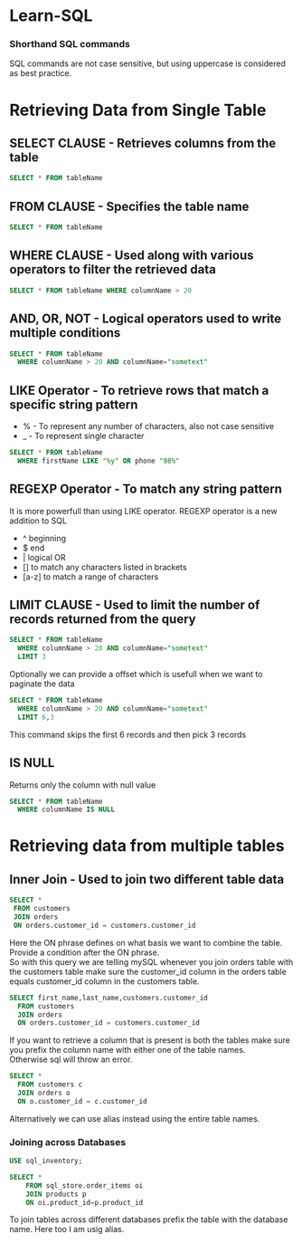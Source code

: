 # Learn-SQL
### Shorthand SQL commands
SQL commands are not case sensitive, but using uppercase is considered as best practice.

# Retrieving Data from Single Table

## SELECT CLAUSE - Retrieves columns from the table
```sql
SELECT * FROM tableName
```

## FROM CLAUSE - Specifies the table name 
```sql
SELECT * FROM tableName
```
## WHERE CLAUSE - Used along with various operators to filter the retrieved data
```sql
SELECT * FROM tableName WHERE columnName > 20
```
## AND, OR, NOT - Logical operators used to write multiple conditions
```sql
SELECT * FROM tableName 
  WHERE columnName > 20 AND columnName="sometext"
``` 
## LIKE Operator - To retrieve rows that match a specific string pattern
* % - To represent any number of characters, also not case sensitive
* _ - To represent single character
```sql
SELECT * FROM tableName 
  WHERE firstName LIKE "%y" OR phone "98%"
```

## REGEXP Operator - To match any string pattern
It is more powerfull than using LIKE operator. REGEXP operator is a new addition to SQL
* ^ beginning
* $ end
* | logical OR
* [] to match any characters listed in brackets
* [a-z] to match a range of characters

## LIMIT CLAUSE - Used to limit the number of records returned from the query
```sql
SELECT * FROM tableName 
  WHERE columnName > 20 AND columnName="sometext"
  LIMIT 3
```
Optionally we can provide a offset which is usefull when we want to paginate the data
```sql
SELECT * FROM tableName 
  WHERE columnName > 20 AND columnName="sometext"
  LIMIT 6,3
```
This command skips the first 6 records and then pick 3 records 

## IS NULL 
Returns only the column with null value
```sql
SELECT * FROM tableName 
  WHERE columnName IS NULL
```

# Retrieving data from multiple tables

## Inner Join - Used to join two different table data
 ```sql
 SELECT * 
  FROM customers 
  JOIN orders
  ON orders.customer_id = customers.customer_id
 ```
 Here the ON phrase defines on what basis we want to combine the table. Provide a condition after the ON phrase.  
 So with this query we are telling mySQL whenever you join orders table with the customers table make sure the customer_id column in the orders table equals customer_id column in the customers table.
 
  ```sql
 SELECT first_name,last_name,customers.customer_id 
 	FROM customers 
	JOIN orders 
	ON orders.customer_id = customers.customer_id
 ```
 If you want to retrieve a column that is present is both the tables make sure you prefix the column name with either one of the table names.  
 Otherwise sql will throw an error.
  ```sql
 SELECT * 
 	FROM customers c 
	JOIN orders o 
	ON o.customer_id = c.customer_id
 ```
 Alternatively we can use alias instead using the entire table names.

 ### Joining across Databases
```sql
USE sql_inventory;

SELECT * 
	FROM sql_store.order_items oi 
	JOIN products p 
	ON oi.product_id=p.product_id
```
To join tables across different databases prefix the table with the database name.
Here too I am usig alias.
